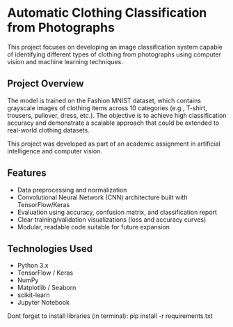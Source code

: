 # Automatic Clothing Classification from Photographs

This project focuses on developing an image classification system capable of identifying different types of clothing from photographs using computer vision and machine learning techniques.

## Project Overview

The model is trained on the Fashion MNIST dataset, which contains grayscale images of clothing items across 10 categories (e.g., T-shirt, trousers, pullover, dress, etc.). The objective is to achieve high classification accuracy and demonstrate a scalable approach that could be extended to real-world clothing datasets.

This project was developed as part of an academic assignment in artificial intelligence and computer vision.

## Features

- Data preprocessing and normalization
- Convolutional Neural Network (CNN) architecture built with TensorFlow/Keras
- Evaluation using accuracy, confusion matrix, and classification report
- Clear training/validation visualizations (loss and accuracy curves)
- Modular, readable code suitable for future expansion

## Technologies Used

- Python 3.x
- TensorFlow / Keras
- NumPy
- Matplotlib / Seaborn
- scikit-learn
- Jupyter Notebook

Dont forget to install libraries (in terminal):
pip install -r requirements.txt
